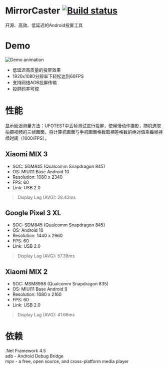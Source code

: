 # MirrorCaster [![Build status](https://ci.appveyor.com/api/projects/status/lbn627rj6fw20gvd/branch/master?svg=true)](https://ci.appveyor.com/project/TGSAN/mirrorcaster/branch/master)
开源、高效、低延迟的Android投屏工具  
# Demo
![Demo animation](https://raw.githubusercontent.com/TGSAN/MirrorCaster/master/images/demo.webp)  
* 低延迟高质量的投屏效果  
* 1920x1080分辨率下轻松达到60FPS  
* 支持网络ADB投屏传输  
* 投屏码率可控  
# 性能
显示延迟测量方法：UFOTEST中丢帧测试进行投屏，使用慢动作摄影，随机选取拍摄视频的三帧画面，将计算机画面与手机画面格数取相差格数的绝对值乘每帧持续时间（1000/FPS）。
## Xiaomi MIX 3
* SOC: SDM845 (Qualcomm Snapdragon 845)
* OS: MIUI11 Base Android 10
* Resolution: 1080 x 2340
* FPS: 60
* Link: USB 2.0
> Display Lag (AVG): 28.42ms
## Google Pixel 3 XL
* SOC: SDM845 (Qualcomm Snapdragon 845)
* OS: Android 10
* Resolution: 1440 x 2960
* FPS: 60
* Link: USB 2.0
> Display Lag (AVG): 57.38ms
## Xiaomi MIX 2
* SOC: MSM8998 (Qualcomm Snapdragon 835)
* OS: MIUI11 Base Android 9
* Resolution: 1080 x 2160
* FPS: 60
* Link: USB 2.0
> Display Lag (AVG): 41.66ms
# 依赖
.Net Framework 4.5  
adb - Android Debug Bridge  
mpv - a free, open source, and cross-platform media player  
